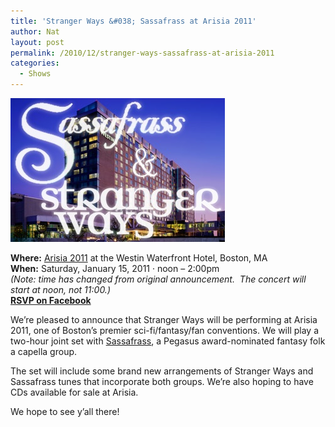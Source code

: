 ```yaml
---
title: 'Stranger Ways &#038; Sassafrass at Arisia 2011'
author: Nat
layout: post
permalink: /2010/12/stranger-ways-sassafrass-at-arisia-2011
categories:
  - Shows
---
```

[<img title="Sassafrass & Stranger Ways Arisia Logo" src="/images/Sassafrass-and-Stranger-Ways-Arisia.jpg" alt="" width="343" height="230" />][1]

**Where:** [Arisia 2011][2] at the Westin Waterfront Hotel, Boston, MA  
**When:** Saturday, January 15, 2011 · noon – 2:00pm  
*(Note: time has changed from original announcement.  The concert will start at noon, not 11:00.)*  
[**RSVP on Facebook**][3]

We’re pleased to announce that Stranger Ways will be performing at Arisia 2011, one of Boston’s premier sci-fi/fantasy/fan conventions. We will play a two-hour joint set with [Sassafrass][4], a Pegasus award-nominated fantasy folk a capella group.

The set will include some brand new arrangements of Stranger Ways and Sassafrass tunes that incorporate both groups. We’re also hoping to have CDs available for sale at Arisia.

We hope to see y’all there!

 [1]: /images/Sassafrass-and-Stranger-Ways-Arisia.jpg
 [2]: http://2011.arisia.org/
 [3]: http://www.facebook.com/event.php?eid=143751252339025
 [4]: http://adapalmer.com/sassafrass